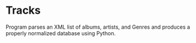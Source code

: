 # Tracks

Program parses an XML list of albums, artists, and Genres and produces a properly normalized database using Python.
